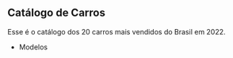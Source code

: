 ## Catálogo de Carros

Esse é o catálogo dos 20 carros mais vendidos do Brasil em 2022. 

- Modelos

